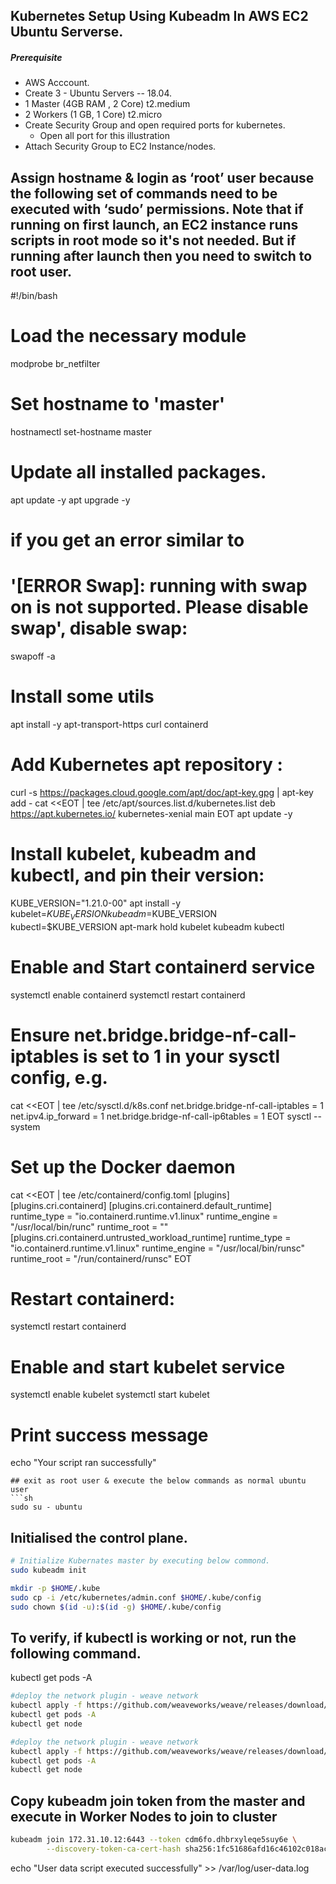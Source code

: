 ## Kubernetes Setup Using Kubeadm In AWS EC2 Ubuntu Serverse.
##### Prerequisite
+ AWS Acccount.
+ Create 3 - Ubuntu Servers -- 18.04.
+ 1 Master (4GB RAM , 2 Core)  t2.medium
+ 2 Workers  (1 GB, 1 Core)     t2.micro
+ Create Security Group and open required ports for kubernetes.
   + Open all port for this illustration
+ Attach Security Group to EC2 Instance/nodes.

## Assign hostname &  login as ‘root’ user because the following set of commands need to be executed with ‘sudo’ permissions. Note that if running on first launch, an EC2 instance runs scripts in root mode so it's not needed. But if running after launch then you need to switch to root user.
#!/bin/bash
# Load the necessary module
modprobe br_netfilter

# Set hostname to 'master'
hostnamectl set-hostname master
  
# Update all installed packages.
apt update -y
apt upgrade -y

# if you get an error similar to
# '[ERROR Swap]: running with swap on is not supported. Please disable swap', disable swap:
swapoff -a

# Install some utils
apt install -y apt-transport-https curl containerd

# Add Kubernetes apt repository :
curl -s https://packages.cloud.google.com/apt/doc/apt-key.gpg | apt-key add -
cat <<EOT | tee /etc/apt/sources.list.d/kubernetes.list
deb https://apt.kubernetes.io/ kubernetes-xenial main
EOT
apt update -y

# Install kubelet, kubeadm and kubectl, and pin their version:
KUBE_VERSION="1.21.0-00"
apt install -y kubelet=$KUBE_VERSION kubeadm=$KUBE_VERSION kubectl=$KUBE_VERSION
apt-mark hold kubelet kubeadm kubectl

# Enable and Start containerd service
systemctl enable containerd
systemctl restart containerd

# Ensure net.bridge.bridge-nf-call-iptables is set to 1 in your sysctl config, e.g.
cat <<EOT | tee /etc/sysctl.d/k8s.conf
net.bridge.bridge-nf-call-iptables  = 1
net.ipv4.ip_forward                 = 1
net.bridge.bridge-nf-call-ip6tables = 1
EOT
sysctl --system

# Set up the Docker daemon
cat <<EOT | tee /etc/containerd/config.toml
[plugins]
  [plugins.cri.containerd]
    [plugins.cri.containerd.default_runtime]
      runtime_type = "io.containerd.runtime.v1.linux"
      runtime_engine = "/usr/local/bin/runc"
      runtime_root = ""
    [plugins.cri.containerd.untrusted_workload_runtime]
      runtime_type = "io.containerd.runtime.v1.linux"
      runtime_engine = "/usr/local/bin/runsc"
      runtime_root = "/run/containerd/runsc"
EOT

# Restart containerd:
systemctl restart containerd

# Enable and start kubelet service
systemctl enable kubelet
systemctl start kubelet

# Print success message
echo "Your script ran successfully"
```
## exit as root user & execute the below commands as normal ubuntu user
```sh
sudo su - ubuntu
```

## Initialised the control plane.
``` sh
# Initialize Kubernates master by executing below commond.
sudo kubeadm init

mkdir -p $HOME/.kube
sudo cp -i /etc/kubernetes/admin.conf $HOME/.kube/config
sudo chown $(id -u):$(id -g) $HOME/.kube/config
```
## To verify, if kubectl is working or not, run the following command.
kubectl get pods -A
```sh
#deploy the network plugin - weave network
kubectl apply -f https://github.com/weaveworks/weave/releases/download/v2.8.1/weave-daemonset-k8s.yaml
kubectl get pods -A
kubectl get node
```
```sh
#deploy the network plugin - weave network
kubectl apply -f https://github.com/weaveworks/weave/releases/download/v2.8.1/weave-daemonset-k8s.yaml
kubectl get pods -A
kubectl get node
```
## Copy kubeadm join token from the master and execute in Worker Nodes to join to cluster
```sh
kubeadm join 172.31.10.12:6443 --token cdm6fo.dhbrxyleqe5suy6e \
        --discovery-token-ca-cert-hash sha256:1fc51686afd16c46102c018acb71ef9537c1226e331840e7d401630b96298e7d
```

echo "User data script executed successfully" >> /var/log/user-data.log



